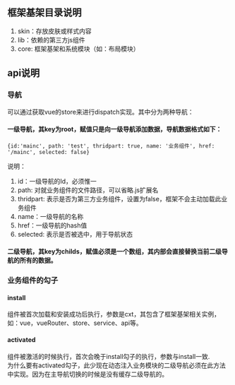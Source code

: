 ﻿## 框架基架目录说明
1. skin：存放皮肤或样式内容
2. lib：依赖的第三方js组件
3. core: 框架基架和系统模块（如：布局模块）
## api说明
### 导航
可以通过获取vue的store来进行dispatch实现。其中分为两种导航：
#### 一级导航，其key为root，赋值只是向一级导航添加数据，导航数据格式如下：
```
{id:'mainc', path: 'test', thridpart: true, name: '业务组件', href: '/mainc', selected: false}
```
说明：   
1. id：一级导航的Id，必须惟一
2. path: 对就业务组件的文件路径，可以省略.js扩展名
3. thridpart: 表示是否为第三方业务组件，设置为false，框架不会主动加载此业务组件
4. name：一级导航的名称
5. href：一级导航的hash值
6. selected: 表示是否被选中，用于导航状态
#### 二级导航，其key为childs，赋值必须是一个数组，其内部会直接替换当前二级导航的所有的数据。
### 业务组件的勾子
#### install
组件被首次加载和安装成功后执行，参数是cxt，其包含了框架基架相关实例，如：vue，vueRouter、store、service、api等。
#### activated
组件被激活的时候执行，首次会晚于install勾子的执行，参数与install一致.   
为什么要有activated勾子，此少现在动态注入业务模块的二级导航必须在此方法中实现。因为在主导航切换的时候是没有缓存二级导航的。